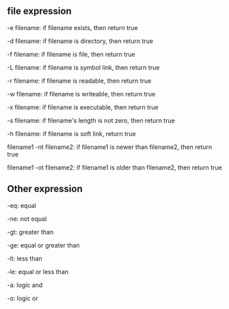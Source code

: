 ## file expression

-e filename: if filename exists, then return true

-d filename: if filename is directory, then return true

-f filename: if filename is file, then return true

-L filename: if filename is symbol link, then return true

-r filename: if filename is readable, then return true

-w filename: if filename is writeable, then return true

-x filename: if filename is executable, then return true

-s filename: if filename's length is not zero, then return true

-h filename: if filename is soft link, return true

filename1 -nt filename2: if filename1 is newer than filename2, then return true

filename1 -ot filename2: if filename1 is older than filename2, then return true

## Other expression

-eq: equal

-ne: not equal

-gt: greater than

-ge: equal or greater than

-lt: less than

-le: equal or less than

-a: logic and

-o: logic or
